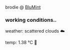 brodie @ [BluMint](https://www.linkedin.com/company/blumint-io/)

<!--weather_start-->
### working conditions..

weather: scattered clouds ☁️

temp: 1.38 °C 🧥

<!--weather_end-->
